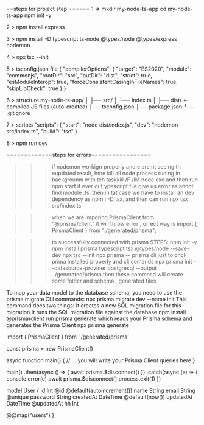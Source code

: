 ==steps for project step ======
1 => 
mkdir my-node-ts-app
cd my-node-ts-app
npm init -y


2 > 
npm install express

3 > 
npm install -D typescript ts-node @types/node @types/express nodemon

4 >
npx tsc --init

5 >
tsconfig.json file 
{
  "compilerOptions": {
    "target": "ES2020",
    "module": "commonjs",
    "rootDir": "src",
    "outDir": "dist",
    "strict": true,
    "esModuleInterop": true,
    "forceConsistentCasingInFileNames": true,
    "skipLibCheck": true
  }
}


6 >
structure
my-node-ts-app/
│
├── src/
│   └── index.ts
│
├── dist/        ← compiled JS files (auto-created)
├── tsconfig.json
├── package.json
└── .gitignore

7 >
scripts 
"scripts": {
  "start": "node dist/index.js",
  "dev": "nodemon src/index.ts",
  "build": "tsc"
}

8 >
npm run dev


=============steps for errors=================
>>> if nodemon workign properly and e are nt seeing th eupdated result, htne kill all node process runing in backgrounm with teh
taskkill /F /IM node.exe
and then run npm start
>>> if ever out ypescript file give us error as annot find module .ts, then in tat case we have to install an dev dependency as
npm i -D tsx,
and then can run 
npx tsx src/index.ts


>>> when we are imporing PrismaClient from "@prisma/client" it will throw error , orrect way is 
import { PrismaClient } from "./generated/prisma";

>>> to successfully connected with prisma  STEPS:
npm init -y
npm install prisma typescript tsx @types/node --save-dev
npx tsc --init
npx prisma -- prisma cli just to chck prima installed properly and cli comands
npx prisma init --datasource-provider postgresql --output ../generated/prisma
then these commnsd will create some folder and schema , generated files

To map your data model to the database schema, you need to use the prisma migrate CLI commands:
npx prisma migrate dev --name init
This command does two things:
It creates a new SQL migration file for this migration
It runs the SQL migration file against the database
npm install @prisma/client
run prisma generate which reads your Prisma schema and generates the Prisma Client
npx prisma generate


import { PrismaClient } from './generated/prisma'

const prisma = new PrismaClient()

async function main() {
  // ... you will write your Prisma Client queries here
}

main()
  .then(async () => {
    await prisma.$disconnect()
  })
  .catch(async (e) => {
    console.error(e)
    await prisma.$disconnect()
    process.exit(1)
  })


model User {
  id        Int      @id @default(autoincrement())
  name      String
  email     String   @unique
  password  String
  createdAt DateTime @default(now())
  updatedAt DateTime @updatedAt
  hh        Int

  @@map("users")
}


